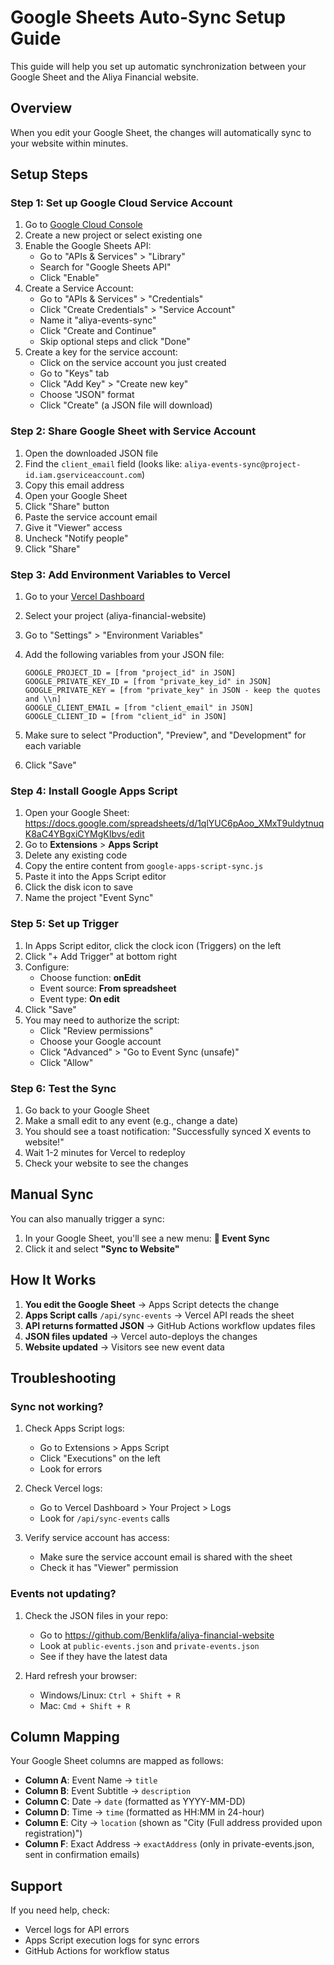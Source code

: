 # Google Sheets Auto-Sync Setup Guide

This guide will help you set up automatic synchronization between your Google Sheet and the Aliya Financial website.

## Overview

When you edit your Google Sheet, the changes will automatically sync to your website within minutes.

## Setup Steps

### Step 1: Set up Google Cloud Service Account

1. Go to [Google Cloud Console](https://console.cloud.google.com/)
2. Create a new project or select existing one
3. Enable the Google Sheets API:
   - Go to "APIs & Services" > "Library"
   - Search for "Google Sheets API"
   - Click "Enable"
4. Create a Service Account:
   - Go to "APIs & Services" > "Credentials"
   - Click "Create Credentials" > "Service Account"
   - Name it "aliya-events-sync"
   - Click "Create and Continue"
   - Skip optional steps and click "Done"
5. Create a key for the service account:
   - Click on the service account you just created
   - Go to "Keys" tab
   - Click "Add Key" > "Create new key"
   - Choose "JSON" format
   - Click "Create" (a JSON file will download)

### Step 2: Share Google Sheet with Service Account

1. Open the downloaded JSON file
2. Find the `client_email` field (looks like: `aliya-events-sync@project-id.iam.gserviceaccount.com`)
3. Copy this email address
4. Open your Google Sheet
5. Click "Share" button
6. Paste the service account email
7. Give it "Viewer" access
8. Uncheck "Notify people"
9. Click "Share"

### Step 3: Add Environment Variables to Vercel

1. Go to your [Vercel Dashboard](https://vercel.com/dashboard)
2. Select your project (aliya-financial-website)
3. Go to "Settings" > "Environment Variables"
4. Add the following variables from your JSON file:

   ```
   GOOGLE_PROJECT_ID = [from "project_id" in JSON]
   GOOGLE_PRIVATE_KEY_ID = [from "private_key_id" in JSON]
   GOOGLE_PRIVATE_KEY = [from "private_key" in JSON - keep the quotes and \\n]
   GOOGLE_CLIENT_EMAIL = [from "client_email" in JSON]
   GOOGLE_CLIENT_ID = [from "client_id" in JSON]
   ```

5. Make sure to select "Production", "Preview", and "Development" for each variable
6. Click "Save"

### Step 4: Install Google Apps Script

1. Open your Google Sheet: https://docs.google.com/spreadsheets/d/1qlYUC6pAoo_XMxT9uldytnuqK8aC4YBgxiCYMgKIbvs/edit
2. Go to **Extensions** > **Apps Script**
3. Delete any existing code
4. Copy the entire content from `google-apps-script-sync.js`
5. Paste it into the Apps Script editor
6. Click the disk icon to save
7. Name the project "Event Sync"

### Step 5: Set up Trigger

1. In Apps Script editor, click the clock icon (Triggers) on the left
2. Click "+ Add Trigger" at bottom right
3. Configure:
   - Choose function: **onEdit**
   - Event source: **From spreadsheet**
   - Event type: **On edit**
4. Click "Save"
5. You may need to authorize the script:
   - Click "Review permissions"
   - Choose your Google account
   - Click "Advanced" > "Go to Event Sync (unsafe)"
   - Click "Allow"

### Step 6: Test the Sync

1. Go back to your Google Sheet
2. Make a small edit to any event (e.g., change a date)
3. You should see a toast notification: "Successfully synced X events to website!"
4. Wait 1-2 minutes for Vercel to redeploy
5. Check your website to see the changes

## Manual Sync

You can also manually trigger a sync:

1. In your Google Sheet, you'll see a new menu: **🔄 Event Sync**
2. Click it and select **"Sync to Website"**

## How It Works

1. **You edit the Google Sheet** → Apps Script detects the change
2. **Apps Script calls** `/api/sync-events` → Vercel API reads the sheet
3. **API returns formatted JSON** → GitHub Actions workflow updates files
4. **JSON files updated** → Vercel auto-deploys the changes
5. **Website updated** → Visitors see new event data

## Troubleshooting

### Sync not working?

1. Check Apps Script logs:
   - Go to Extensions > Apps Script
   - Click "Executions" on the left
   - Look for errors

2. Check Vercel logs:
   - Go to Vercel Dashboard > Your Project > Logs
   - Look for `/api/sync-events` calls

3. Verify service account has access:
   - Make sure the service account email is shared with the sheet
   - Check it has "Viewer" permission

### Events not updating?

1. Check the JSON files in your repo:
   - Go to https://github.com/Benklifa/aliya-financial-website
   - Look at `public-events.json` and `private-events.json`
   - See if they have the latest data

2. Hard refresh your browser:
   - Windows/Linux: `Ctrl + Shift + R`
   - Mac: `Cmd + Shift + R`

## Column Mapping

Your Google Sheet columns are mapped as follows:

- **Column A**: Event Name → `title`
- **Column B**: Event Subtitle → `description`
- **Column C**: Date → `date` (formatted as YYYY-MM-DD)
- **Column D**: Time → `time` (formatted as HH:MM in 24-hour)
- **Column E**: City → `location` (shown as "City (Full address provided upon registration)")
- **Column F**: Exact Address → `exactAddress` (only in private-events.json, sent in confirmation emails)

## Support

If you need help, check:
- Vercel logs for API errors
- Apps Script execution logs for sync errors
- GitHub Actions for workflow status
